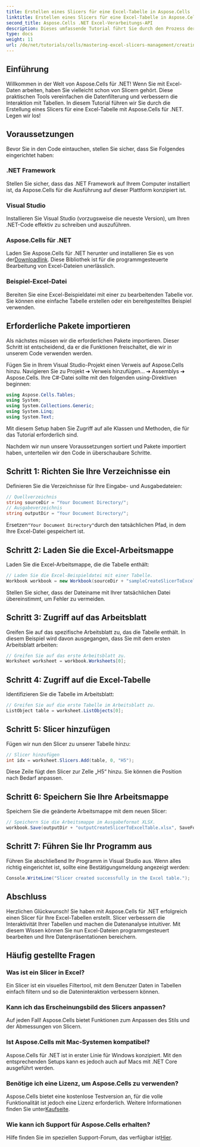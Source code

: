 ```yaml
---
title: Erstellen eines Slicers für eine Excel-Tabelle in Aspose.Cells .NET
linktitle: Erstellen eines Slicers für eine Excel-Tabelle in Aspose.Cells .NET
second_title: Aspose.Cells .NET Excel-Verarbeitungs-API
description: Dieses umfassende Tutorial führt Sie durch den Prozess der Erstellung von Slicern für Excel-Tabellen mit Aspose.Cells für .NET. Erfahren Sie, wie Sie Ihre Umgebung einrichten, eine Excel-Arbeitsmappe laden und interaktive Slicer hinzufügen, um Ihre Datenanalysefunktionen zu verbessern.
type: docs
weight: 11
url: /de/net/tutorials/cells/mastering-excel-slicers-management/creating-slicer-for-excel-table/
---
```

## Einführung

Willkommen in der Welt von Aspose.Cells für .NET! Wenn Sie mit Excel-Daten arbeiten, haben Sie vielleicht schon von Slicern gehört. Diese praktischen Tools vereinfachen die Datenfilterung und verbessern die Interaktion mit Tabellen. In diesem Tutorial führen wir Sie durch die Erstellung eines Slicers für eine Excel-Tabelle mit Aspose.Cells für .NET. Legen wir los!

## Voraussetzungen

Bevor Sie in den Code eintauchen, stellen Sie sicher, dass Sie Folgendes eingerichtet haben:

### .NET Framework
Stellen Sie sicher, dass das .NET Framework auf Ihrem Computer installiert ist, da Aspose.Cells für die Ausführung auf dieser Plattform konzipiert ist.

### Visual Studio
Installieren Sie Visual Studio (vorzugsweise die neueste Version), um Ihren .NET-Code effektiv zu schreiben und auszuführen.

### Aspose.Cells für .NET
 Laden Sie Aspose.Cells für .NET herunter und installieren Sie es von der[Downloadlink](https://releases.aspose.com/cells/net/). Diese Bibliothek ist für die programmgesteuerte Bearbeitung von Excel-Dateien unerlässlich.

### Beispiel-Excel-Datei
Bereiten Sie eine Excel-Beispieldatei mit einer zu bearbeitenden Tabelle vor. Sie können eine einfache Tabelle erstellen oder ein bereitgestelltes Beispiel verwenden.

## Erforderliche Pakete importieren

Als nächstes müssen wir die erforderlichen Pakete importieren. Dieser Schritt ist entscheidend, da er die Funktionen freischaltet, die wir in unserem Code verwenden werden.

Fügen Sie in Ihrem Visual Studio-Projekt einen Verweis auf Aspose.Cells hinzu. Navigieren Sie zu Projekt ➔ Verweis hinzufügen... ➔ Assemblys ➔ Aspose.Cells. Ihre C#-Datei sollte mit den folgenden using-Direktiven beginnen:

```csharp
using Aspose.Cells.Tables;
using System;
using System.Collections.Generic;
using System.Linq;
using System.Text;
```

Mit diesem Setup haben Sie Zugriff auf alle Klassen und Methoden, die für das Tutorial erforderlich sind.

Nachdem wir nun unsere Voraussetzungen sortiert und Pakete importiert haben, unterteilen wir den Code in überschaubare Schritte.

## Schritt 1: Richten Sie Ihre Verzeichnisse ein

Definieren Sie die Verzeichnisse für Ihre Eingabe- und Ausgabedateien:

```csharp
// Quellverzeichnis
string sourceDir = "Your Document Directory/";
// Ausgabeverzeichnis
string outputDir = "Your Document Directory/";
```

 Ersetzen`"Your Document Directory"`durch den tatsächlichen Pfad, in dem Ihre Excel-Datei gespeichert ist.

## Schritt 2: Laden Sie die Excel-Arbeitsmappe

Laden Sie die Excel-Arbeitsmappe, die die Tabelle enthält:

```csharp
// Laden Sie die Excel-Beispieldatei mit einer Tabelle.
Workbook workbook = new Workbook(sourceDir + "sampleCreateSlicerToExcelTable.xlsx");
```

Stellen Sie sicher, dass der Dateiname mit Ihrer tatsächlichen Datei übereinstimmt, um Fehler zu vermeiden.

## Schritt 3: Zugriff auf das Arbeitsblatt

Greifen Sie auf das spezifische Arbeitsblatt zu, das die Tabelle enthält. In diesem Beispiel wird davon ausgegangen, dass Sie mit dem ersten Arbeitsblatt arbeiten:

```csharp
// Greifen Sie auf das erste Arbeitsblatt zu.
Worksheet worksheet = workbook.Worksheets[0];
```

## Schritt 4: Zugriff auf die Excel-Tabelle

Identifizieren Sie die Tabelle im Arbeitsblatt:

```csharp
// Greifen Sie auf die erste Tabelle im Arbeitsblatt zu.
ListObject table = worksheet.ListObjects[0];
```

## Schritt 5: Slicer hinzufügen

Fügen wir nun den Slicer zu unserer Tabelle hinzu:

```csharp
// Slicer hinzufügen
int idx = worksheet.Slicers.Add(table, 0, "H5");
```

Diese Zeile fügt den Slicer zur Zelle „H5“ hinzu. Sie können die Position nach Bedarf anpassen.

## Schritt 6: Speichern Sie Ihre Arbeitsmappe

Speichern Sie die geänderte Arbeitsmappe mit dem neuen Slicer:

```csharp
// Speichern Sie die Arbeitsmappe im Ausgabeformat XLSX.
workbook.Save(outputDir + "outputCreateSlicerToExcelTable.xlsx", SaveFormat.Xlsx);
```

## Schritt 7: Führen Sie Ihr Programm aus

Führen Sie abschließend Ihr Programm in Visual Studio aus. Wenn alles richtig eingerichtet ist, sollte eine Bestätigungsmeldung angezeigt werden:

```csharp
Console.WriteLine("Slicer created successfully in the Excel table.");
```

## Abschluss

Herzlichen Glückwunsch! Sie haben mit Aspose.Cells für .NET erfolgreich einen Slicer für Ihre Excel-Tabellen erstellt. Slicer verbessern die Interaktivität Ihrer Tabellen und machen die Datenanalyse intuitiver. Mit diesem Wissen können Sie nun Excel-Dateien programmgesteuert bearbeiten und Ihre Datenpräsentationen bereichern.

## Häufig gestellte Fragen

### Was ist ein Slicer in Excel?
Ein Slicer ist ein visuelles Filtertool, mit dem Benutzer Daten in Tabellen einfach filtern und so die Dateninteraktion verbessern können.

### Kann ich das Erscheinungsbild des Slicers anpassen?
Auf jeden Fall! Aspose.Cells bietet Funktionen zum Anpassen des Stils und der Abmessungen von Slicern.

### Ist Aspose.Cells mit Mac-Systemen kompatibel?
Aspose.Cells für .NET ist in erster Linie für Windows konzipiert. Mit den entsprechenden Setups kann es jedoch auch auf Macs mit .NET Core ausgeführt werden.

### Benötige ich eine Lizenz, um Aspose.Cells zu verwenden?
 Aspose.Cells bietet eine kostenlose Testversion an, für die volle Funktionalität ist jedoch eine Lizenz erforderlich. Weitere Informationen finden Sie unter[Kaufseite](https://purchase.aspose.com/buy).

### Wie kann ich Support für Aspose.Cells erhalten?
 Hilfe finden Sie im speziellen Support-Forum, das verfügbar ist[Hier](https://forum.aspose.com/c/cells/9).